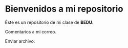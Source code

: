
# Bienvenidos a mi repositorio

Éste es un repositorio de mi clase de **BEDU**.

Comentarios a mi correo.

Enviar archivo.

